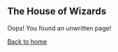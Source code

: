 ## The House of Wizards

Oops! You found an unwritten page!

[Back to home][home]

[home]: /Dragonfire
